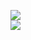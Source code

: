 [![](https://img.shields.io/badge/Made%20With-Github%20Spray-lightgrey.svg?style=for-the-badge&logo=github)](https://github.com/Annihil/github-spray#27137)  
[![](https://i.imgur.com/2DrTn0Z.gif)](https://github.com/Annihil/github-spray)
